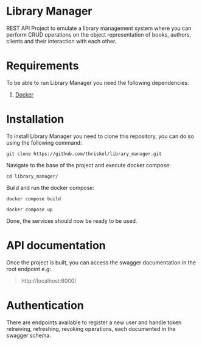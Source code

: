 # Library Manager
REST API Project to emulate a library management system where you can perform CRUD operations on the object representation of books, authors, clients and their interaction with each other.

# Requirements
To be able to run Library Manager you need the following dependencies:
1. [Docker](https://www.docker.com/get-started/)

# Installation
To install Library Manager you need to clone this repository, you can do so using the following command:
```
git clone https://github.com/thriskel/library_manager.git
```
Navigate to the base of the project and execute docker compose:
```
cd library_manager/
```
Build and run the docker compose:
```
docker compose build

docker compose up
```
Done, the services should now be ready to be used.

# API documentation
Once the project is built, you can access the swagger documentation in the root endpoint e.g:
>http://localhost:8000/

# Authentication
There are endpoints available to register a new user and handle token retreiving, refreshing, revoking operations, each documented in the swagger schema.